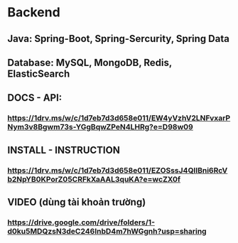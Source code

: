 # Backend
## Java: Spring-Boot, Spring-Sercurity, Spring Data
## Database: MySQL, MongoDB, Redis, ElasticSearch

## DOCS - API:
### https://1drv.ms/w/c/1d7eb7d3d658e011/EW4yVzhV2LNFvxarPNym3v8Bgwm73s-YGgBqwZPeN4LHRg?e=D98w09

## INSTALL - INSTRUCTION
### https://1drv.ms/w/c/1d7eb7d3d658e011/EZOSssJ4QIlBni6RcVb2NpYB0KPorZ05CRFkXaAAL3quKA?e=wcZX0f

## VIDEO (dùng tài khoản trường)
### https://drive.google.com/drive/folders/1-d0ku5MDQzsN3deC246InbD4m7hWGgnh?usp=sharing

